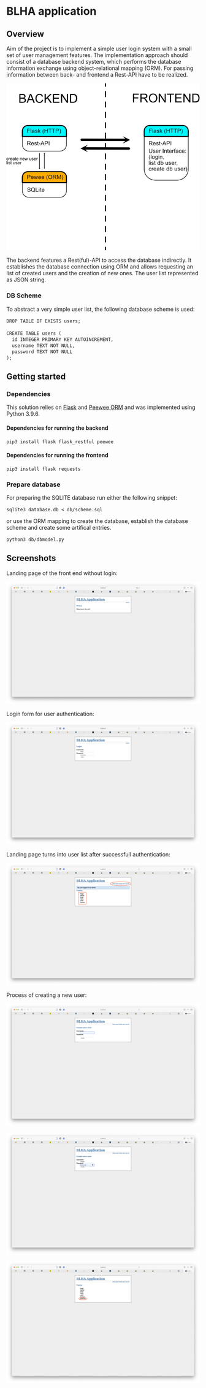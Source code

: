 # BLHA application

## Overview

Aim of the project is to implement a simple user login system with a small set of user management features. The implementation approach should consist of a database backend system, which performs the database information exchange using object-relational mapping (ORM). For passing information between back- and frontend a Rest-API have to be realized.  

![Current project infrastructure](BLHA_project.png)

The backend features a Rest(ful)-API to access the database indirectly. It establishes the database connection using ORM and allows requesting an list of created users and the creation of new ones. The user list represented as JSON string.

### DB Scheme

To abstract a very simple user list, the following database scheme is used:

```
DROP TABLE IF EXISTS users;

CREATE TABLE users (
  id INTEGER PRIMARY KEY AUTOINCREMENT,
  username TEXT NOT NULL,
  password TEXT NOT NULL
);

```

## Getting started

### Dependencies 

This solution relies on [Flask](https://flask.palletsprojects.com/en/3.0.x/) and [Peewee ORM](https://docs.peewee-orm.com/en/latest/) and was implemented using Python 3.9.6.

#### Dependencies for running the backend

```
pip3 install flask flask_restful peewee
```

#### Dependencies for running the frontend

```
pip3 install flask requests
```

### Prepare database 

For preparing the SQLITE database run either the following snippet:

``` 
sqlite3 database.db < db/scheme.sql
```

or use the ORM mapping to create the database, establish the database scheme and create some artifical entries. 

```
python3 db/dbmodel.py
```

## Screenshots 

Landing page of the front end without login:

![Landing page of the frontend](screenshots/001_BLHA_Landingpage.png)

Login form for user authentication:

![Login form of the frontend](screenshots/002_BLHA_Loginpage.png)

Landing page turns into user list after successfull authentication:

![User list after logging in](screenshots/003_BLHA_Userlist.png)

Process of creating a new user:

![User creation form](screenshots/004_BLHA_CreateNewUser.png)

![Filled user creation form](screenshots/005_BLHA_CreateNewUser.png)

![Upoated user list](screenshots/006_BLHA_UpdatedUserList.png)